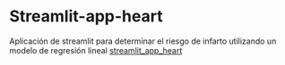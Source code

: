 # Streamlit-app-heart
Aplicación de streamlit para determinar el riesgo de infarto utilizando un modelo de regresión lineal
[streamlit_app_heart](https://smarcam-streamlit-app-heart-streamlit-app-9ijts7.streamlit.app/)
